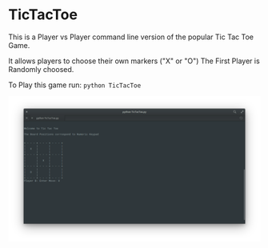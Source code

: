 # TicTacToe

This is a Player vs Player command line version of the popular Tic Tac Toe Game.

It allows players to choose their own markers ("X" or "O")
The First Player is Randomly choosed.

To Play this game run:
<code>python TicTacToe</code>

![Screenshot](Doc/Img/TicTacToe-Screenshot.png)
